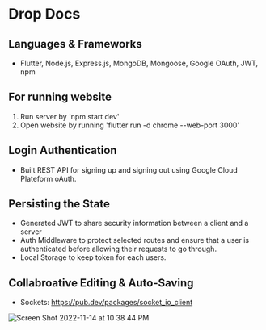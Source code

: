 # Drop Docs

## Languages & Frameworks
- Flutter, Node.js, Express.js, MongoDB, Mongoose, Google OAuth, JWT, npm

## For running website
1. Run server by 'npm start dev'
2. Open website by running 'flutter run -d chrome --web-port 3000'

## Login Authentication
- Built REST API for signing up and signing out using Google Cloud Plateform oAuth.

## Persisting the State
- Generated JWT to share security information between a client and a server
- Auth Middleware to protect selected routes and ensure that a user is authenticated before allowing their requests to go through.
- Local Storage to keep token for each users.

## Collabroative Editing & Auto-Saving
- Sockets: https://pub.dev/packages/socket_io_client

![Screen Shot 2022-11-14 at 10 38 44 PM](https://user-images.githubusercontent.com/54085719/201845950-2fd923ef-6a7f-4e30-b087-be8430ebe8cc.png)

